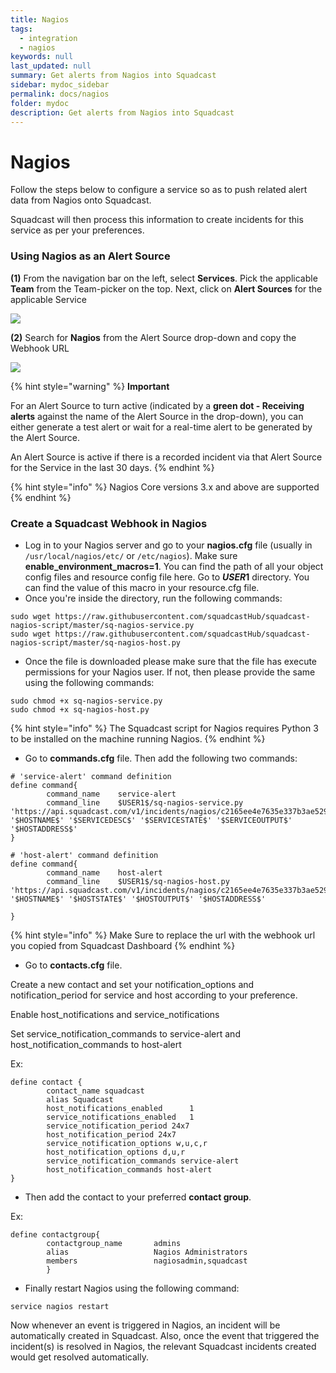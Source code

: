 ```yaml
---
title: Nagios
tags:
  - integration
  - nagios
keywords: null
last_updated: null
summary: Get alerts from Nagios into Squadcast
sidebar: mydoc_sidebar
permalink: docs/nagios
folder: mydoc
description: Get alerts from Nagios into Squadcast
---
```


# Nagios

Follow the steps below to configure a service so as to push related alert data from Nagios onto Squadcast.

Squadcast will then process this information to create incidents for this service as per your preferences.

### Using Nagios as an Alert Source

**(1)** From the navigation bar on the left, select **Services**. Pick the applicable **Team** from the Team-picker on the top. Next, click on **Alert Sources** for the applicable Service

![](../../.gitbook/assets/alert\_source\_1.png)

**(2)** Search for **Nagios** from the Alert Source drop-down and copy the Webhook URL

![](../../.gitbook/assets/nagios\_1.png)

{% hint style="warning" %}
**Important**

For an Alert Source to turn active (indicated by a **green dot - Receiving alerts** against the name of the Alert Source in the drop-down), you can either generate a test alert or wait for a real-time alert to be generated by the Alert Source.

An Alert Source is active if there is a recorded incident via that Alert Source for the Service in the last 30 days.
{% endhint %}

{% hint style="info" %}
Nagios Core versions 3.x and above are supported
{% endhint %}

### Create a Squadcast Webhook in Nagios

* Log in to your Nagios server and go to your **nagios.cfg** file (usually in `/usr/local/nagios/etc/` or `/etc/nagios`). Make sure **enable\_environment\_macros=1**. You can find the path of all your object config files and resource config file here. Go to **$USER1$** directory. You can find the value of this macro in your resource.cfg file.
* Once you're inside the directory, run the following commands:

```
sudo wget https://raw.githubusercontent.com/squadcastHub/squadcast-nagios-script/master/sq-nagios-service.py
sudo wget https://raw.githubusercontent.com/squadcastHub/squadcast-nagios-script/master/sq-nagios-host.py
```

* Once the file is downloaded please make sure that the file has execute permissions for your Nagios user. If not, then please provide the same using the following commands:

```
sudo chmod +x sq-nagios-service.py
sudo chmod +x sq-nagios-host.py
```

{% hint style="info" %}
The Squadcast script for Nagios requires Python 3 to be installed on the machine running Nagios.
{% endhint %}

* Go to **commands.cfg** file. Then add the following two commands:

```
# 'service-alert' command definition
define command{
        command_name    service-alert
        command_line    $USER1$/sq-nagios-service.py 'https://api.squadcast.com/v1/incidents/nagios/c2165ee4e7635e337b3ae529ec5c851e6876e5a8' '$HOSTNAME$' '$SERVICEDESC$' '$SERVICESTATE$' '$SERVICEOUTPUT$' '$HOSTADDRESS$'
}

# 'host-alert' command definition
define command{
        command_name    host-alert
        command_line    $USER1$/sq-nagios-host.py 'https://api.squadcast.com/v1/incidents/nagios/c2165ee4e7635e337b3ae529ec5c851e6876e5a8' '$HOSTNAME$' '$HOSTSTATE$' '$HOSTOUTPUT$' '$HOSTADDRESS$'

}
```

{% hint style="info" %}
Make Sure to replace the url with the webhook url you copied from Squadcast Dashboard
{% endhint %}

* Go to **contacts.cfg** file.

Create a new contact and set your notification\_options and notification\_period for service and host according to your preference.

Enable host\_notifications and service\_notifications

Set service\_notification\_commands to service-alert and host\_notification\_commands to host-alert

Ex:

```
define contact {
        contact_name squadcast
        alias Squadcast
        host_notifications_enabled      1
        service_notifications_enabled   1
        service_notification_period 24x7
        host_notification_period 24x7
        service_notification_options w,u,c,r
        host_notification_options d,u,r
        service_notification_commands service-alert
        host_notification_commands host-alert
}
```

* Then add the contact to your preferred **contact group**.

Ex:

```
define contactgroup{
        contactgroup_name       admins
        alias                   Nagios Administrators
        members                 nagiosadmin,squadcast
        }
```

* Finally restart Nagios using the following command:

```
service nagios restart
```

Now whenever an event is triggered in Nagios, an incident will be automatically created in Squadcast. Also, once the event that triggered the incident(s) is resolved in Nagios, the relevant Squadcast incidents created would get resolved automatically.
